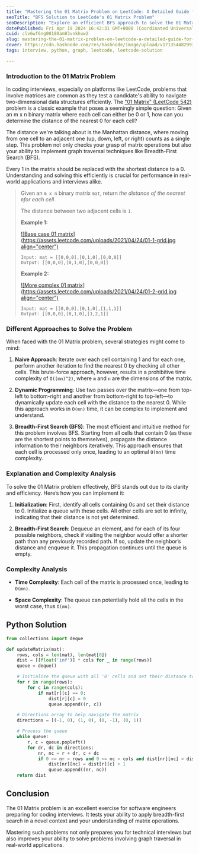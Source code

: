 ```yaml
---
title: "Mastering the 01 Matrix Problem on LeetCode: A Detailed Guide for Aspiring Software Engineers"
seoTitle: "BFS Solution to LeetCode's 01 Matrix Problem"
seoDescription: "Explore an efficient BFS approach to solve the 01 Matrix problem on LeetCode, complete with code and analysis."
datePublished: Fri Apr 19 2024 16:42:31 GMT+0000 (Coordinated Universal Time)
cuid: clv6wf6ng00180am83vnkhuw2
slug: mastering-the-01-matrix-problem-on-leetcode-a-detailed-guide-for-aspiring-software-engineers
cover: https://cdn.hashnode.com/res/hashnode/image/upload/v1713544829930/13b6e5b6-fa2f-4cec-a193-8528dd24e664.jpeg
tags: interview, python, graph, leetcode, leetcode-solution

---
```


### Introduction to the 01 Matrix Problem

In coding interviews, especially on platforms like LeetCode, problems that involve matrices are common as they test a candidate's ability to navigate two-dimensional data structures efficiently. The ["01 Matrix" (LeetCode 542)](https://leetcode.com/problems/01-matrix/description/) problem is a classic example that poses a seemingly simple question: Given an m x n binary matrix where each cell can either be 0 or 1, how can you determine the distance of the nearest 0 for each cell?

The distance we're talking about is the Manhattan distance, where moving from one cell to an adjacent one (up, down, left, or right) counts as a single step. This problem not only checks your grasp of matrix operations but also your ability to implement graph traversal techniques like Breadth-First Search (BFS).

Every 1 in the matrix should be replaced with the shortest distance to a 0. Understanding and solving this efficiently is crucial for performance in real-world applications and interviews alike.

> Given an `m x n` binary matrix `mat`, return *the distance of the nearest* `0`*for each cell*.
> 
> The distance between two adjacent cells is `1`. 
> 
> **Example 1:**
> 
> [![Base case 01 matrix](https://assets.leetcode.com/uploads/2021/04/24/01-1-grid.jpg align="center")](https://leetcode.com/problems/01-matrix/description/)
> 
> ```plaintext
> Input: mat = [[0,0,0],[0,1,0],[0,0,0]]
> Output: [[0,0,0],[0,1,0],[0,0,0]]
> ```
> 
> **Example 2:**
> 
> [![More complex 01 matrix](https://assets.leetcode.com/uploads/2021/04/24/01-2-grid.jpg align="center")](https://leetcode.com/problems/01-matrix/description/)
> 
> ```plaintext
> Input: mat = [[0,0,0],[0,1,0],[1,1,1]]
> Output: [[0,0,0],[0,1,0],[1,2,1]]
> ```

### Different Approaches to Solve the Problem

When faced with the 01 Matrix problem, several strategies might come to mind:

1. **Naive Approach**: Iterate over each cell containing 1 and for each one, perform another iteration to find the nearest 0 by checking all other cells. This brute-force approach, however, results in a prohibitive time complexity of `O((mn)^2)`, where `m` and `n` are the dimensions of the matrix.
    
2. **Dynamic Programming**: Use two passes over the matrix—one from top-left to bottom-right and another from bottom-right to top-left—to dynamically update each cell with the distance to the nearest 0. While this approach works in `O(mn)` time, it can be complex to implement and understand.
    
3. **Breadth-First Search (BFS)**: The most efficient and intuitive method for this problem involves BFS. Starting from all cells that contain 0 (as these are the shortest points to themselves), propagate the distance information to their neighbors iteratively. This approach ensures that each cell is processed only once, leading to an optimal `O(mn)` time complexity.
    

### Explanation and Complexity Analysis

To solve the 01 Matrix problem effectively, BFS stands out due to its clarity and efficiency. Here’s how you can implement it:

1. **Initialization**: First, identify all cells containing 0s and set their distance to 0. Initialize a queue with these cells. All other cells are set to infinity, indicating that their distance is not yet determined.
    
2. **Breadth-First Search**: Dequeue an element, and for each of its four possible neighbors, check if visiting the neighbor would offer a shorter path than any previously recorded path. If so, update the neighbor’s distance and enqueue it. This propagation continues until the queue is empty.
    

### **Complexity Analysis**

* **Time Complexity**: Each cell of the matrix is processed once, leading to `O(mn)`.
    
* **Space Complexity**: The queue can potentially hold all the cells in the worst case, thus `O(mn)`.
    

## Python Solution

```python
from collections import deque

def updateMatrix(mat):
    rows, cols = len(mat), len(mat[0])
    dist = [[float('inf')] * cols for _ in range(rows)]
    queue = deque()

    # Initialize the queue with all '0' cells and set their distance to 0
    for r in range(rows):
        for c in range(cols):
            if mat[r][c] == 0:
                dist[r][c] = 0
                queue.append((r, c))

    # Directions array to help navigate the matrix
    directions = [(-1, 0), (1, 0), (0, -1), (0, 1)]

    # Process the queue
    while queue:
        r, c = queue.popleft()
        for dr, dc in directions:
            nr, nc = r + dr, c + dc
            if 0 <= nr < rows and 0 <= nc < cols and dist[nr][nc] > dist[r][c] + 1:
                dist[nr][nc] = dist[r][c] + 1
                queue.append((nr, nc))
    return dist
```

## Conclusion

The 01 Matrix problem is an excellent exercise for software engineers preparing for coding interviews. It tests your ability to apply breadth-first search in a novel context and your understanding of matrix operations.

Mastering such problems not only prepares you for technical interviews but also improves your ability to solve problems involving graph traversal in real-world applications.